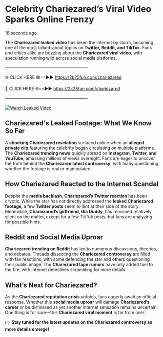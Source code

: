 # Celebrity Chariezared’s Viral Video Sparks Online Frenzy

18 seconds ago

The **Chariezared leaked video** has taken the internet by storm, becoming one of the most talked-about topics on **Twitter, Reddit, and TikTok**. Fans and critics alike are buzzing about the **Chariezared viral video**, with speculation running wild across social media platforms.

———————————————————-

🌐 CLICK HERE 🟢==►► https://2k25fun.com/chariezared

🔴 CLICK HERE 🌐==►► https://2k25fun.com/chariezared

———————————————————-

[![Watch Leaked Video](https://miro.medium.com/v2/resize:fit:828/format:webp/1*cilzJN44JGOrTw9NJCrNHA.gif "Watch Leaked Video")](https://2k25fun.com/chariezared)

## **Chariezared's Leaked Footage: What We Know So Far**  
A **shocking Chariezared revelation** surfaced online when an **alleged private clip** featuring the celebrity began circulating on multiple platforms. The **Chariezared trending news** quickly spread on **Instagram, Twitter, and YouTube**, amassing millions of views overnight. Fans are eager to uncover the truth behind the **Chariezared latest controversy**, with many questioning whether the footage is real or manipulated.  

## **How Chariezared Reacted to the Internet Scandal**  
Despite the **media backlash**, **Chariezared’s Twitter reaction** has been cryptic. While the star has not directly addressed the **leaked Chariezared footage**, a few **Twitter posts** seem to hint at their side of the story. Meanwhile, **Chariezared’s girlfriend, Gia Duddy**, has remained relatively silent on the matter, except for a few TikTok posts that fans are analyzing for possible hints.  

## **Reddit and Social Media Uproar**  
**Chariezared trending on Reddit** has led to numerous discussions, theories, and debates. Threads dissecting the **Chariezared controversy** are filled with fan reactions, with some defending the star and others questioning their public image. The **Chariezared tape rumors** have only added fuel to the fire, with internet detectives scrambling for more details.  

## **What’s Next for Chariezared?**  
As the **Chariezared reputation crisis** unfolds, fans eagerly await an official response. Whether this **social media uproar** will damage **Chariezared’s career** or be dismissed as yet another internet sensation remains uncertain. One thing is for sure—this **Chariezared viral moment** is far from over.  

👉 **Stay tuned for the latest updates on the Chariezared controversy as more details emerge!**  